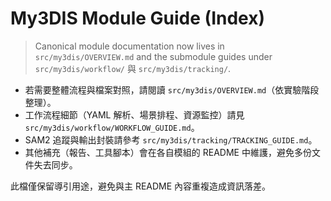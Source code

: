 # My3DIS Module Guide (Index)

> Canonical module documentation now lives in `src/my3dis/OVERVIEW.md` and the
> submodule guides under `src/my3dis/workflow/` 與 `src/my3dis/tracking/`.

- 若需要整體流程與檔案對照，請閱讀 `src/my3dis/OVERVIEW.md`（依實驗階段整理）。
- 工作流程細節（YAML 解析、場景排程、資源監控）請見 `src/my3dis/workflow/WORKFLOW_GUIDE.md`。
- SAM2 追蹤與輸出封裝請參考 `src/my3dis/tracking/TRACKING_GUIDE.md`。
- 其他補充（報告、工具腳本）會在各自模組的 README 中維護，避免多份文件失去同步。

此檔僅保留導引用途，避免與主 README 內容重複造成資訊落差。

